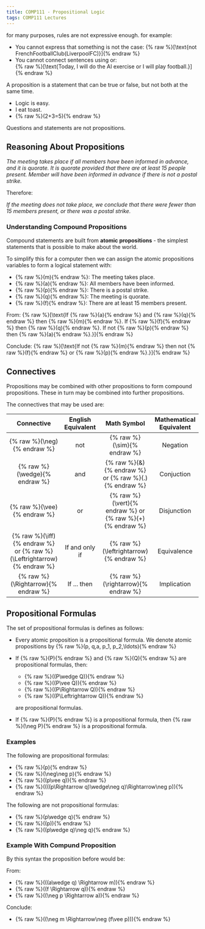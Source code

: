 ```yaml
---
title: COMP111 - Propositional Logic
tags: COMP111 Lectures
---
```

for many purposes, rules are not expressive enough. for example:

* You cannot express that something is not the case:
	{% raw %}\[\text{not FrenchFootballClub(LiverpoolFC)}\]{% endraw %}
* You cannot connect sentences using or:  
	{% raw %}\[\text{Today, I will do the AI exercise or I will play football.}\]{% endraw %}
	
A proposition is a statement that can be true or false, but not both at the same time.

* Logic is easy.
* I eat toast.
* {% raw %}\(2+3=5\){% endraw %}

Questions and statements are not propositions.

## Reasoning About Propositions

*The meeting takes place if all members have been informed in advance, and it is quorate. It is quorate provided that there are at least 15 people present. Member will have been informed in advance if there is not a postal strike.*

Therefore:

*If the meeting does not take place, we conclude that there were fewer than 15 members present, or there was a postal strike.*

### Understanding Compound Propositions
Compound statements are built from **atomic propositions** - the simplest statements that is possible to make about the world.

To simplify this for a computer then we can assign the atomic propositions variables to form a logical statement with:

* {% raw %}\(m\){% endraw %}: The meeting takes place.
* {% raw %}\(a\){% endraw %}: All members have been informed.
* {% raw %}\(p\){% endraw %}: There is a postal strike.
* {% raw %}\(q\){% endraw %}: The meeting is quorate.
* {% raw %}\(f\){% endraw %}: There are at least 15 members present.

From:
{% raw %}\[\text{If {% raw %}\(a\){% endraw %} and {% raw %}\(q\){% endraw %} then {% raw %}\(m\){% endraw %}. If {% raw %}\(f\){% endraw %} then {% raw %}\(q\){% endraw %}. If not {% raw %}\(p\){% endraw %} then {% raw %}\(a\){% endraw %}.}\]{% endraw %}

Conclude:
{% raw %}\[\text{If not {% raw %}\(m\){% endraw %} then not {% raw %}\(f\){% endraw %} or {% raw %}\(p\){% endraw %}.}\]{% endraw %}

## Connectives
Propositions may be combined with other propositions to form compound propositions. These in turn may be combined into further propositions.

The connectives that may be used are:

| Connective | English Equivalent | Math Symbol | Mathematical Equivalent |
| :-: | :-: | :-: | :-: |
| {% raw %}\(\neg\){% endraw %} | not | {% raw %}\(\sim\){% endraw %} | Negation |
| {% raw %}\(\wedge\){% endraw %} | and | {% raw %}\(\&\){% endraw %} or {% raw %}\(.\){% endraw %} | Conjuction |
| {% raw %}\(\vee\){% endraw %} | or | {% raw %}\(\vert\){% endraw %} or {% raw %}\(+\){% endraw %} | Disjunction |
| {% raw %}\(\iff\){% endraw %} or {% raw %}\(\Leftrightarrow\){% endraw %} | If and only if | {% raw %}\(\leftrightarrow\){% endraw %} | Equivalence |
| {% raw %}\(\Rightarrow\){% endraw %} | If ... then | {% raw %}\(\rightarrow\){% endraw %} | Implication |

## Propositional Formulas
The set of propositional formulas is defines as follows:

* Every atomic proposition is a propositional formula. We denote atomic propositions by {% raw %}\(p, q,a, p_1, p_2,\ldots\){% endraw %}
* If {% raw %}\(P\){% endraw %} and {% raw %}\(Q\){% endraw %} are propositional formulas, then:
	* {% raw %}\((P\wedge Q)\){% endraw %}
	* {% raw %}\((P\vee Q)\){% endraw %}
	* {% raw %}\((P\Rightarrow Q)\){% endraw %}
	* {% raw %}\((P\Leftrightarrow Q)\){% endraw %}
	
	are propositional formulas.
* If {% raw %}\(P\){% endraw %} is a propositional formula, then {% raw %}\(\neg P\){% endraw %} is a propositional formula.

### Examples
The following are propositional formulas:

* {% raw %}\(p\){% endraw %}
* {% raw %}\(\neg\neg p\){% endraw %}
* {% raw %}\((p\vee q)\){% endraw %}
* {% raw %}\((((p\Rightarrow q)\wedge\neg q)\Rightarrow\neg p)\){% endraw %}

The following are not propositional formulas:

* {% raw %}\(p\wedge q\){% endraw %}
* {% raw %}\((p)\){% endraw %}
* {% raw %}\((p\wedge q)\neg q\){% endraw %}

### Example With Compund Proposition
By this syntax the proposition before would be:

From:

* {% raw %}\(((a\wedge q) \Rightarrow m)\){% endraw %}
* {% raw %}\((f \Rightarrow q)\){% endraw %}
* {% raw %}\((\neg p \Rightarrow a)\){% endraw %}

Conclude:

* {% raw %}\((\neg m \Rightarrow\neg (f\vee p))\){% endraw %}
